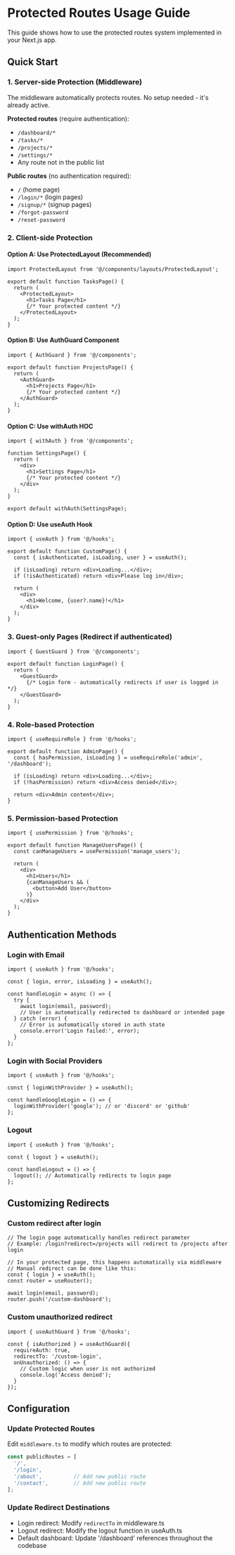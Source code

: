 # Protected Routes Usage Guide

This guide shows how to use the protected routes system implemented in your Next.js app.

## Quick Start

### 1. Server-side Protection (Middleware)
The middleware automatically protects routes. No setup needed - it's already active.

**Protected routes** (require authentication):
- `/dashboard/*`
- `/tasks/*`
- `/projects/*`
- `/settings/*`
- Any route not in the public list

**Public routes** (no authentication required):
- `/` (home page)
- `/login/*` (login pages)
- `/signup/*` (signup pages)
- `/forgot-password`
- `/reset-password`

### 2. Client-side Protection

#### Option A: Use ProtectedLayout (Recommended)
```tsx
import ProtectedLayout from '@/components/layouts/ProtectedLayout';

export default function TasksPage() {
  return (
    <ProtectedLayout>
      <h1>Tasks Page</h1>
      {/* Your protected content */}
    </ProtectedLayout>
  );
}
```

#### Option B: Use AuthGuard Component
```tsx
import { AuthGuard } from '@/components';

export default function ProjectsPage() {
  return (
    <AuthGuard>
      <h1>Projects Page</h1>
      {/* Your protected content */}
    </AuthGuard>
  );
}
```

#### Option C: Use withAuth HOC
```tsx
import { withAuth } from '@/components';

function SettingsPage() {
  return (
    <div>
      <h1>Settings Page</h1>
      {/* Your protected content */}
    </div>
  );
}

export default withAuth(SettingsPage);
```

#### Option D: Use useAuth Hook
```tsx
import { useAuth } from '@/hooks';

export default function CustomPage() {
  const { isAuthenticated, isLoading, user } = useAuth();

  if (isLoading) return <div>Loading...</div>;
  if (!isAuthenticated) return <div>Please log in</div>;

  return (
    <div>
      <h1>Welcome, {user?.name}!</h1>
    </div>
  );
}
```

### 3. Guest-only Pages (Redirect if authenticated)
```tsx
import { GuestGuard } from '@/components';

export default function LoginPage() {
  return (
    <GuestGuard>
      {/* Login form - automatically redirects if user is logged in */}
    </GuestGuard>
  );
}
```

### 4. Role-based Protection
```tsx
import { useRequireRole } from '@/hooks';

export default function AdminPage() {
  const { hasPermission, isLoading } = useRequireRole('admin', '/dashboard');

  if (isLoading) return <div>Loading...</div>;
  if (!hasPermission) return <div>Access denied</div>;

  return <div>Admin content</div>;
}
```

### 5. Permission-based Protection
```tsx
import { usePermission } from '@/hooks';

export default function ManageUsersPage() {
  const canManageUsers = usePermission('manage_users');

  return (
    <div>
      <h1>Users</h1>
      {canManageUsers && (
        <button>Add User</button>
      )}
    </div>
  );
}
```

## Authentication Methods

### Login with Email
```tsx
import { useAuth } from '@/hooks';

const { login, error, isLoading } = useAuth();

const handleLogin = async () => {
  try {
    await login(email, password);
    // User is automatically redirected to dashboard or intended page
  } catch (error) {
    // Error is automatically stored in auth state
    console.error('Login failed:', error);
  }
};
```

### Login with Social Providers
```tsx
import { useAuth } from '@/hooks';

const { loginWithProvider } = useAuth();

const handleGoogleLogin = () => {
  loginWithProvider('google'); // or 'discord' or 'github'
};
```

### Logout
```tsx
import { useAuth } from '@/hooks';

const { logout } = useAuth();

const handleLogout = () => {
  logout(); // Automatically redirects to login page
};
```

## Customizing Redirects

### Custom redirect after login
```tsx
// The login page automatically handles redirect parameter
// Example: /login?redirect=/projects will redirect to /projects after login

// In your protected page, this happens automatically via middleware
// Manual redirect can be done like this:
const { login } = useAuth();
const router = useRouter();

await login(email, password);
router.push('/custom-dashboard');
```

### Custom unauthorized redirect
```tsx
import { useAuthGuard } from '@/hooks';

const { isAuthorized } = useAuthGuard({
  requireAuth: true,
  redirectTo: '/custom-login',
  onUnauthorized: () => {
    // Custom logic when user is not authorized
    console.log('Access denied');
  }
});
```

## Configuration

### Update Protected Routes
Edit `middleware.ts` to modify which routes are protected:

```typescript
const publicRoutes = [
  '/',
  '/login',
  '/about',          // Add new public route
  '/contact',        // Add new public route
];
```

### Update Redirect Destinations
- Login redirect: Modify `redirectTo` in middleware.ts
- Logout redirect: Modify the logout function in useAuth.ts
- Default dashboard: Update '/dashboard' references throughout the codebase